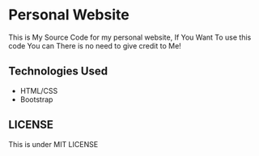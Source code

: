 # Personal Website

This is My Source Code for my personal website, If You Want To use this code You can There is no need to give credit to Me!

## Technologies Used

- HTML/CSS
- Bootstrap

## LICENSE

This is under MIT LICENSE

